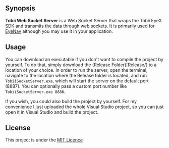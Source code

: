 ## Synopsis

**Tobii Web Socket Server** is a Web Socket Server that wraps the Tobii EyeX SDK and transmits the data through web sockets. It is primarily used for [EyeNav](https://github.com/sradevski/eyenav) although you may use it in your application.

## Usage

You can download an executable if you don't want to compile the project by yourself. To do that, simply download the (Release Folder)[Release/] to a location of your choice.
In order to run the server, open the terminal, navigate to the location where the Release folder is located, and run `TobiiSocketServer.exe`, which will start the server on the default port (8887). You can optionally pass a custom port number like `TobiiSocketServer.exe 8886`.

If you wish, you could also build the project by yourself. For my convenience I just uploaded the whole Visual Studio project, so you can just open it in Visual Studio and build the project.

## License

This project is under the [MIT Licence](LICENSE)
